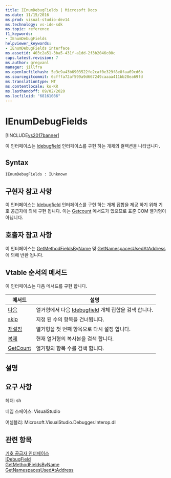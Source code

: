```yaml
---
title: IEnumDebugFields | Microsoft Docs
ms.date: 11/15/2016
ms.prod: visual-studio-dev14
ms.technology: vs-ide-sdk
ms.topic: reference
f1_keywords:
- IEnumDebugFields
helpviewer_keywords:
- IEnumDebugFields interface
ms.assetid: 403c2a51-3ba5-431f-a1dd-2f3b2046c00c
caps.latest.revision: 7
ms.author: gregvanl
manager: jillfra
ms.openlocfilehash: 5e3c9a43b6903522fe2caf0e329f8e8faa69cd6b
ms.sourcegitcommit: 6cfffa72af599a9d667249caaaa411bb28ea69fd
ms.translationtype: MT
ms.contentlocale: ko-KR
ms.lasthandoff: 09/02/2020
ms.locfileid: "68161086"
---
```

# <a name="ienumdebugfields"></a>IEnumDebugFields
[!INCLUDE[vs2017banner](../../../includes/vs2017banner.md)]

이 인터페이스는 [Idebugfield](../../../extensibility/debugger/reference/idebugfield.md) 인터페이스를 구현 하는 개체의 컬렉션을 나타냅니다.  
  
## <a name="syntax"></a>Syntax  
  
```  
IEnumDebugFields : IUnknown  
```  
  
## <a name="notes-for-implementers"></a>구현자 참고 사항  
 이 인터페이스는 [Idebugfield](../../../extensibility/debugger/reference/idebugfield.md) 인터페이스를 구현 하는 개체 집합을 제공 하기 위해 기호 공급자에 의해 구현 됩니다. 이는 [Getcount](../../../extensibility/debugger/reference/ienumdebugfields-getcount.md) 메서드가 있으므로 표준 COM 열거형이 아닙니다.  
  
## <a name="notes-for-callers"></a>호출자 참고 사항  
 이 인터페이스는 [GetMethodFieldsByName](../../../extensibility/debugger/reference/idebugsymbolprovider-getmethodfieldsbyname.md) 및 [GetNamespacesUsedAtAddress](../../../extensibility/debugger/reference/idebugsymbolprovider-getnamespacesusedataddress.md)에 의해 반환 됩니다.  
  
## <a name="methods-in-vtable-order"></a>Vtable 순서의 메서드  
 이 인터페이스는 다음 메서드를 구현 합니다.  
  
|메서드|설명|  
|------------|-----------------|  
|[다음](../../../extensibility/debugger/reference/ienumdebugfields-next.md)|열거형에서 다음 [Idebugfield](../../../extensibility/debugger/reference/idebugfield.md) 개체 집합을 검색 합니다.|  
|[skip](../../../extensibility/debugger/reference/ienumdebugfields-skip.md)|지정 된 수의 항목을 건너뜁니다.|  
|[재설정](../../../extensibility/debugger/reference/ienumdebugfields-reset.md)|열거형을 첫 번째 항목으로 다시 설정 합니다.|  
|[복제](../../../extensibility/debugger/reference/ienumdebugfields-clone.md)|현재 열거형의 복사본을 검색 합니다.|  
|[GetCount](../../../extensibility/debugger/reference/ienumdebugfields-getcount.md)|열거형의 항목 수를 검색 합니다.|  
  
## <a name="remarks"></a>설명  
  
## <a name="requirements"></a>요구 사항  
 헤더: sh  
  
 네임 스페이스: VisualStudio  
  
 어셈블리: Microsoft.VisualStudio.Debugger.Interop.dll  
  
## <a name="see-also"></a>관련 항목  
 [기호 공급자 인터페이스](../../../extensibility/debugger/reference/symbol-provider-interfaces.md)   
 [IDebugField](../../../extensibility/debugger/reference/idebugfield.md)   
 [GetMethodFieldsByName](../../../extensibility/debugger/reference/idebugsymbolprovider-getmethodfieldsbyname.md)   
 [GetNamespacesUsedAtAddress](../../../extensibility/debugger/reference/idebugsymbolprovider-getnamespacesusedataddress.md)
